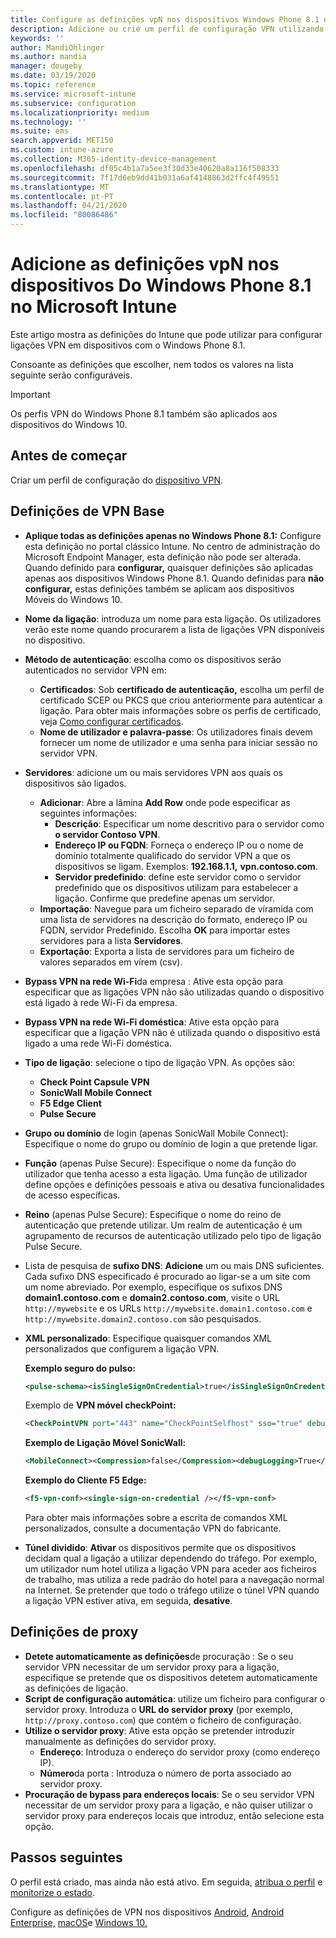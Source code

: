 ```yaml
---
title: Configure as definições vpN nos dispositivos Windows Phone 8.1 no Microsoft Intune - Azure Microsoft Docs
description: Adicione ou crie um perfil de configuração VPN utilizando configurações de configuração de rede privada virtual (VPN), incluindo os detalhes da ligação, e as definições de procuração para incluir o endereço IP ou FQDN, e a porta TCP no Microsoft Intune em dispositivos que executam o Windows Phone 8.1.
keywords: ''
author: MandiOhlinger
ms.author: mandia
manager: dougeby
ms.date: 03/19/2020
ms.topic: reference
ms.service: microsoft-intune
ms.subservice: configuration
ms.localizationpriority: medium
ms.technology: ''
ms.suite: ems
search.appverid: MET150
ms.custom: intune-azure
ms.collection: M365-identity-device-management
ms.openlocfilehash: df05c4b1a7a5ee3f30d33e40620a8a116f508333
ms.sourcegitcommit: 7f17d6eb9dd41b031a6af4148863d2ffc4f49551
ms.translationtype: MT
ms.contentlocale: pt-PT
ms.lasthandoff: 04/21/2020
ms.locfileid: "80086486"
---
```

# <a name="add-vpn-settings-on-windows-phone-81-devices-in-microsoft-intune"></a>Adicione as definições vpN nos dispositivos Do Windows Phone 8.1 no Microsoft Intune

Este artigo mostra as definições do Intune que pode utilizar para configurar ligações VPN em dispositivos com o Windows Phone 8.1. 

Consoante as definições que escolher, nem todos os valores na lista seguinte serão configuráveis.

>[!IMPORTANT]
>Os perfis VPN do Windows Phone 8.1 também são aplicados aos dispositivos do Windows 10.

## <a name="before-you-begin"></a>Antes de começar

Criar um perfil de configuração do [dispositivo VPN](vpn-settings-configure.md).

## <a name="base-vpn-settings"></a>Definições de VPN Base

- **Aplique todas as definições apenas no Windows Phone 8.1:** Configure esta definição no portal clássico Intune. No centro de administração do Microsoft Endpoint Manager, esta definição não pode ser alterada. Quando definido para **configurar,** quaisquer definições são aplicadas apenas aos dispositivos Windows Phone 8.1. Quando definidas para **não configurar,** estas definições também se aplicam aos dispositivos Móveis do Windows 10.
- **Nome da ligação**: introduza um nome para esta ligação. Os utilizadores verão este nome quando procurarem a lista de ligações VPN disponíveis no dispositivo.
- **Método de autenticação**: escolha como os dispositivos serão autenticados no servidor VPN em:
  - **Certificados**: Sob **certificado de autenticação,** escolha um perfil de certificado SCEP ou PKCS que criou anteriormente para autenticar a ligação. Para obter mais informações sobre os perfis de certificado, veja [Como configurar certificados](../protect/certificates-configure.md).
  - **Nome de utilizador e palavra-passe**: Os utilizadores finais devem fornecer um nome de utilizador e uma senha para iniciar sessão no servidor VPN.
- **Servidores**: adicione um ou mais servidores VPN aos quais os dispositivos são ligados.
  - **Adicionar**: Abre a lâmina **Add Row** onde pode especificar as seguintes informações:
    - **Descrição**: Especificar um nome descritivo para o servidor como **o servidor Contoso VPN**.
    - **Endereço IP ou FQDN**: Forneça o endereço IP ou o nome de domínio totalmente qualificado do servidor VPN a que os dispositivos se ligam. Exemplos: **192.168.1.1,** **vpn.contoso.com**.
    - **Servidor predefinido**: define este servidor como o servidor predefinido que os dispositivos utilizam para estabelecer a ligação. Confirme que predefine apenas um servidor.
  - **Importação**: Navegue para um ficheiro separado de víramida com uma lista de servidores na descrição do formato, endereço IP ou FQDN, servidor Predefinido. Escolha **OK** para importar estes servidores para a lista **Servidores**.
  - **Exportação**: Exporta a lista de servidores para um ficheiro de valores separados em vírem (csv).

- **Bypass VPN na rede Wi-Fi**da empresa : Ative esta opção para especificar que as ligações VPN não são utilizadas quando o dispositivo está ligado à rede Wi-Fi da empresa.
- **Bypass VPN na rede Wi-Fi doméstica**: Ative esta opção para especificar que a ligação VPN não é utilizada quando o dispositivo está ligado a uma rede Wi-Fi doméstica.

- **Tipo de ligação**: selecione o tipo de ligação VPN. As opções são:
  - **Check Point Capsule VPN**
  - **SonicWall Mobile Connect**
  - **F5 Edge Client**
  - **Pulse Secure**

- **Grupo ou domínio** de login (apenas SonicWall Mobile Connect): Especifique o nome do grupo ou domínio de login a que pretende ligar.
- **Função** (apenas Pulse Secure): Especifique o nome da função do utilizador que tenha acesso a esta ligação. Uma função de utilizador define opções e definições pessoais e ativa ou desativa funcionalidades de acesso específicas.
- **Reino** (apenas Pulse Secure): Especifique o nome do reino de autenticação que pretende utilizar. Um realm de autenticação é um agrupamento de recursos de autenticação utilizado pelo tipo de ligação Pulse Secure.

- Lista de pesquisa de **sufixo DNS**: **Adicione** um ou mais DNS suficientes. Cada sufixo DNS especificado é procurado ao ligar-se a um site com um nome abreviado. Por exemplo, especifique os sufixos DNS **domain1.contoso.com** e **domain2.contoso.com**, visite o URL `http://mywebsite` e os URLs `http://mywebsite.domain1.contoso.com` e `http://mywebsite.domain2.contoso.com` são pesquisados.

- **XML personalizado**: Especifique quaisquer comandos XML personalizados que configurem a ligação VPN.

  **Exemplo seguro do pulso:**

  ```xml
  <pulse-schema><isSingleSignOnCredential>true</isSingleSignOnCredential></pulse-schema>
  ```

  Exemplo de **VPN móvel checkPoint:**

  ```xml
  <CheckPointVPN port="443" name="CheckPointSelfhost" sso="true" debug="3" />
  ```

  **Exemplo de Ligação Móvel SonicWall:**

  ```xml
  <MobileConnect><Compression>false</Compression><debugLogging>True</debugLogging><packetCapture>False</packetCapture></MobileConnect>
  ```

  **Exemplo do Cliente F5 Edge:**

  ```xml
  <f5-vpn-conf><single-sign-on-credential /></f5-vpn-conf>
  ```

  Para obter mais informações sobre a escrita de comandos XML personalizados, consulte a documentação VPN do fabricante.

- **Túnel dividido**: **Ativar** os dispositivos permite que os dispositivos decidam qual a ligação a utilizar dependendo do tráfego. Por exemplo, um utilizador num hotel utiliza a ligação VPN para aceder aos ficheiros de trabalho, mas utiliza a rede padrão do hotel para a navegação normal na Internet. Se pretender que todo o tráfego utilize o túnel VPN quando a ligação VPN estiver ativa, em seguida, **desative**.

## <a name="proxy-settings"></a>Definições de proxy

- **Detete automaticamente as definições**de procuração : Se o seu servidor VPN necessitar de um servidor proxy para a ligação, especifique se pretende que os dispositivos detetem automaticamente as definições de ligação.
- **Script de configuração automática**: utilize um ficheiro para configurar o servidor proxy. Introduza o **URL do servidor proxy** (por exemplo, `http://proxy.contoso.com`) que contém o ficheiro de configuração.
- **Utilize o servidor proxy**: Ative esta opção se pretender introduzir manualmente as definições do servidor proxy.
  - **Endereço**: Introduza o endereço do servidor proxy (como endereço IP).
  - **Número**da porta : Introduza o número de porta associado ao servidor proxy.
- **Procuração de bypass para endereços locais**: Se o seu servidor VPN necessitar de um servidor proxy para a ligação, e não quiser utilizar o servidor proxy para endereços locais que introduz, então selecione esta opção.

## <a name="next-steps"></a>Passos seguintes

O perfil está criado, mas ainda não está ativo. Em seguida, [atribua o perfil](device-profile-assign.md) e [monitorize o estado](device-profile-monitor.md).

Configure as definições de VPN nos dispositivos [Android](vpn-settings-android.md), [Android Enterprise,](vpn-settings-android-enterprise.md) [macOS](vpn-settings-macos.md)e [Windows 10.](vpn-settings-windows-10.md)

